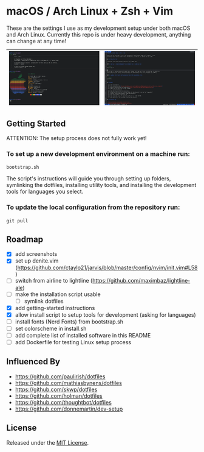 # macOS / Arch Linux + Zsh + Vim

These are the settings I use as my development setup under both macOS and Arch Linux.
Currently this repo is under heavy development, anything can change at any time!

![](screenshot1.png) | ![](screenshot2.png)
--------------- | -------------

## Getting Started

ATTENTION: The setup process does not fully work yet!

### To set up a new development environment on a machine run:

```shell
bootstrap.sh
```

The script's instructions will guide you through setting up folders, symlinking the dotfiles,
installing utility tools, and installing the development tools for languages you select.

### To update the local configuration from the repository run:

```shell
git pull
```

## Roadmap

- [x] add screenshots
- [x] set up denite.vim (https://github.com/ctaylo21/jarvis/blob/master/config/nvim/init.vim#L58)
- [ ] switch from airline to lightline (https://github.com/maximbaz/lightline-ale)
- [ ] make the installation script usable
	- [ ] symlink dotfiles
- [x] add getting-started instructions
- [x] allow install script to setup tools for development (asking for languages)
- [ ] install fonts (Nerd Fonts) from bootstrap.sh
- [ ] set colorscheme in install.sh
- [ ] add complete list of installed software in this README
- [ ] add Dockerfile for testing Linux setup process

## Influenced By

- https://github.com/paulirish/dotfiles
- https://github.com/mathiasbynens/dotfiles
- https://github.com/skwp/dotfiles
- https://github.com/holman/dotfiles
- https://github.com/thoughtbot/dotfiles
- https://github.com/donnemartin/dev-setup

## License

Released under the [MIT License](LICENSE).
